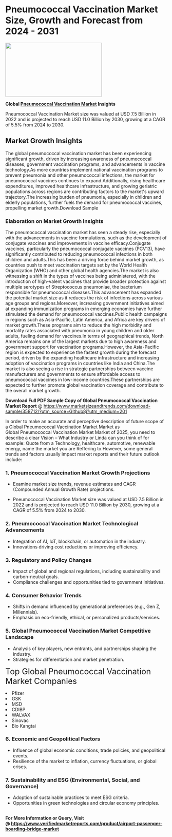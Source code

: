 <H1>Pneumococcal Vaccination Market Size, Growth and Forecast from 2024 - 2031</H1><img class="aligncenter size-medium wp-image-584254" src="https://thirdeyenews.in/wp-content/uploads/2024/09/Global-Market-Research-300x168.jpeg" alt="" width="300" height="168" /><p><strong>Global&nbsp;<a href="https://www.marketsizeandtrends.com/download-sample/358712/?utm_source=Github8j?utm_medium=201">Pneumococcal Vaccination Market</a> Insights</strong></p><p>Pneumococcal Vaccination Market size was valued at USD 7.5 Billion in 2022 and is projected to reach USD 11.0 Billion by 2030, growing at a CAGR of 5.5% from 2024 to 2030.</p><p><h2>Market Growth Insights</h2> The global pneumococcal vaccination market has been experiencing significant growth, driven by increasing awareness of pneumococcal diseases, government vaccination programs, and advancements in vaccine technology.As more countries implement national vaccination programs to prevent pneumonia and other pneumococcal infections, the market for pneumococcal vaccines continues to expand.Additionally, rising healthcare expenditures, improved healthcare infrastructure, and growing geriatric populations across regions are contributing factors to the market's upward trajectory.The increasing burden of pneumonia, especially in children and elderly populations, further fuels the demand for pneumococcal vaccines, propelling market growth.Download Sample <h3>Elaboration on Market Growth Insights</h3> The pneumococcal vaccination market has seen a steady rise, especially with the advancements in vaccine formulations, such as the development of conjugate vaccines and improvements in vaccine efficacy.Conjugate vaccines, particularly the pneumococcal conjugate vaccines (PCV13), have significantly contributed to reducing pneumococcal infections in both children and adults.This has been a driving force behind market growth, as countries push to meet vaccination targets set by the World Health Organization (WHO) and other global health agencies.The market is also witnessing a shift in the types of vaccines being administered, with the introduction of high-valent vaccines that provide broader protection against multiple serotypes of Streptococcus pneumoniae, the bacterium responsible for pneumococcal diseases.This advancement has expanded the potential market size as it reduces the risk of infections across various age groups and regions.Moreover, increasing government initiatives aimed at expanding immunization programs in emerging economies have further stimulated the demand for pneumococcal vaccines.Public health campaigns in regions such as Asia-Pacific, Latin America, and Africa are key drivers of market growth.These programs aim to reduce the high morbidity and mortality rates associated with pneumonia in young children and older adults, fueling demand for vaccines.In terms of geographical trends, North America remains one of the largest markets due to high awareness and government support for vaccination programs.However, the Asia-Pacific region is expected to experience the fastest growth during the forecast period, driven by the expanding healthcare infrastructure and increasing adoption of vaccination programs in countries like India and China.The market is also seeing a rise in strategic partnerships between vaccine manufacturers and governments to ensure affordable access to pneumococcal vaccines in low-income countries.These partnerships are expected to further promote global vaccination coverage and contribute to the overall market growth.</p><p><span class=""><strong>Download Full PDF Sample Copy of Global Pneumococcal Vaccination Market Report</strong> @ <a href="https://www.marketsizeandtrends.com/download-sample/358712/?utm_source=Github8j?utm_medium=201" target="_blank">https://www.marketsizeandtrends.com/download-sample/358712/?utm_source=Github8j?utm_medium=201</a></span></p><p>In order to make an accurate and perceptive description of future scope of a Global&nbsp;Pneumococcal Vaccination Market Market as Global&nbsp;Pneumococcal Vaccination Market Market of 2025, you need to describe a clear Vision &ndash; What Industry or Linda can you think of for example: Quote from a Technology, healthcare, automotive, renewable energy, name the market you are Reffering to.However, some general trends and factors usually impact market reports and their future outlook include:</p><h3>1.&nbsp;<strong>Pneumococcal Vaccination Market Growth Projections</strong></h3><ul><li>Examine market size trends, revenue estimates and CAGR (Compounded Annual Growth Rate) projections.</li><li><p>Pneumococcal Vaccination Market size was valued at USD 7.5 Billion in 2022 and is projected to reach USD 11.0 Billion by 2030, growing at a CAGR of 5.5% from 2024 to 2030.</p></li></ul><h3>2.&nbsp;<strong>Pneumococcal Vaccination Market Technological Advancements</strong></h3><ul><li>Integration of AI, IoT, blockchain, or automation in the industry.</li><li>Innovations driving cost reductions or improving efficiency.</li></ul><h3>3.&nbsp;<strong>Regulatory and Policy Changes</strong></h3><ul><li>Impact of global and regional regulations, including sustainability and carbon-neutral goals.</li><li>Compliance challenges and opportunities tied to government initiatives.</li></ul><h3>4.&nbsp;<strong>Consumer Behavior Trends</strong></h3><ul><li>Shifts in demand influenced by generational preferences (e.g., Gen Z, Millennials).</li><li>Emphasis on eco-friendly, ethical, or personalized products/services.</li></ul><h3>5.&nbsp;<strong>Global Pneumococcal Vaccination Market Competitive Landscape</strong></h3><ul><li>Analysis of key players, new entrants, and partnerships shaping the industry.</li><li>Strategies for differentiation and market penetration.</li></ul><p data-pm-slice="1 1 []"><span style="color: inherit; font-family: inherit; font-size: 25px;">Top Global Pneumococcal Vaccination Market Companies</span></p><div class="" data-test-id=""><p><li>Pfizer</li><li> GSK</li><li> MSD</li><li> CDIBP</li><li> WALVAX</li><li> Sinovac</li><li> Bio Kangtai</li></p></div><h3>6.&nbsp;<strong>Economic and Geopolitical Factors</strong></h3><ul><li>Influence of global economic conditions, trade policies, and geopolitical events.</li><li>Resilience of the market to inflation, currency fluctuations, or global crises.</li></ul><h3>7.&nbsp;<strong>Sustainability and ESG (Environmental, Social, and Governance)</strong></h3><ul><li>Adoption of sustainable practices to meet ESG criteria.</li><li>Opportunities in green technologies and circular economy principles.</li></ul><h2><strong style="font-size: 14px;">For More Information or Query, Visit @&nbsp;</strong><a style="background-color: #ffffff; font-size: 14px;" href="https://www.marketsizeandtrends.com/report/pneumococcal-vaccination-market/" target="_blank">https://www.verifiedmarketreports.com/product/airport-passenger-boarding-bridge-market</a></h2>